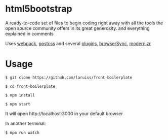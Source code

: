 html5bootstrap
==============

A ready-to-code set of files to begin coding right away with all the tools the open source community offers in its great generosity.
and everything explained in comments

Uses [webpack](http://gulpjs.com/), [postcss](https://github.com/postcss/postcss) and several [plugins](https://github.com/postcss),
[browserSync](http://www.browsersync.io), [modernizr](https://modernizr.com/)

# Usage

```
$ git clone https://github.com/laruiss/front-boilerplate

$ cd front-boilerplate

$ npm install

$ npm start
```

It will open http://localhost:3000 in your default browser

In another terminal:
```
$ npm run watch
```
